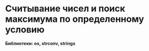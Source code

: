 # Считывание чисел и поиск максимума по определенному условию  
**Библиотеки: os, strconv, strings**